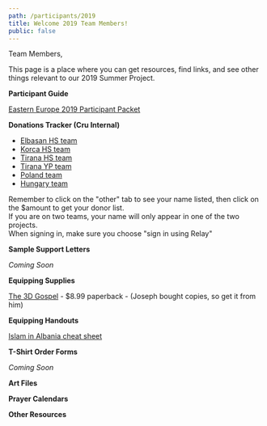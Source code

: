 ```yaml
---
path: /participants/2019
title: Welcome 2019 Team Members!
public: false
---
```

Team Members, 

This page is a place where you can get resources, find links, and see other things relevant to our 2019 Summer Project. 

**Participant Guide**

[Eastern Europe 2019 Participant Packet](/files/Eastern_Europe_2019_Participant_Guide_3.26.2019)

**Donations Tracker (Cru Internal)**

* [Elbasan HS team](https://smapp.cru.org/admin/projects/1442)
* [Korca HS team](https://smapp.cru.org/admin/projects/1443)
* [Tirana HS team](https://smapp.cru.org/admin/projects/1446)
* [Tirana YP team](https://smapp.cru.org/admin/projects/985)
* [Poland team](https://smapp.cru.org/admin/projects/1444)
* [Hungary team](https://smapp.cru.org/admin/projects/1447)

Remember to click on the "other" tab to see your name listed, then click on the $amount to get your donor list.\
If you are on two teams, your name will only appear in one of the two projects.\
When signing in, make sure you choose "sign in using Relay"

**Sample Support Letters**

*Coming Soon*

**Equipping Supplies**

[The 3D Gospel](https://www.amazon.com/dp/0692338012/ref=cm_sw_r_cp_awdb_t1_KOo3AbAWW8CE5) - $8.99 paperback - (Joseph bought copies, so get it from him)

**Equipping Handouts**

[Islam in Albania cheat sheet](/files/islam_in_albania_cheat_sheet.pdf)

**T-Shirt Order Forms**

*Coming Soon*

**Art Files**

**Prayer Calendars**

**Other Resources**


